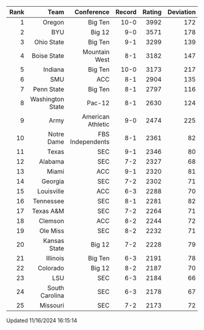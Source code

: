 | Rank  | Team                 | Conference           | Record   | Rating | Deviation |
| ---:  | ---:                 | ---:                 | ---:     | ---:   | ---:      |
| 1     | Oregon               | Big Ten              | 10-0     | 3992   | 172       |
| 2     | BYU                  | Big 12               | 9-0      | 3571   | 178       |
| 3     | Ohio State           | Big Ten              | 9-1      | 3299   | 139       |
| 4     | Boise State          | Mountain West        | 8-1      | 3182   | 147       |
| 5     | Indiana              | Big Ten              | 10-0     | 3173   | 217       |
| 6     | SMU                  | ACC                  | 8-1      | 2904   | 135       |
| 7     | Penn State           | Big Ten              | 8-1      | 2797   | 116       |
| 8     | Washington State     | Pac-12               | 8-1      | 2630   | 124       |
| 9     | Army                 | American Athletic    | 9-0      | 2474   | 225       |
| 10    | Notre Dame           | FBS Independents     | 8-1      | 2361   | 82        |
| 11    | Texas                | SEC                  | 9-1      | 2346   | 80        |
| 12    | Alabama              | SEC                  | 7-2      | 2327   | 68        |
| 13    | Miami                | ACC                  | 9-1      | 2320   | 81        |
| 14    | Georgia              | SEC                  | 7-2      | 2302   | 71        |
| 15    | Louisville           | ACC                  | 6-3      | 2288   | 70        |
| 16    | Tennessee            | SEC                  | 8-1      | 2281   | 82        |
| 17    | Texas A&M            | SEC                  | 7-2      | 2264   | 71        |
| 18    | Clemson              | ACC                  | 8-2      | 2244   | 72        |
| 19    | Ole Miss             | SEC                  | 8-2      | 2232   | 71        |
| 20    | Kansas State         | Big 12               | 7-2      | 2228   | 79        |
| 21    | Illinois             | Big Ten              | 6-3      | 2191   | 78        |
| 22    | Colorado             | Big 12               | 8-2      | 2187   | 70        |
| 23    | LSU                  | SEC                  | 6-3      | 2184   | 66        |
| 24    | South Carolina       | SEC                  | 6-3      | 2178   | 67        |
| 25    | Missouri             | SEC                  | 7-2      | 2173   | 72        |

Updated 11/16/2024 16:15:14
